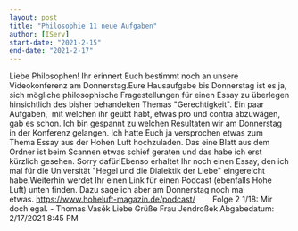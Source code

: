 ```yaml
---
layout: post
title: "Philosophie 11 neue Aufgaben"
author: [IServ]
start-date: "2021-2-15"
end-date: "2021-2-17"
---
```

Liebe Philosophen! Ihr erinnert Euch bestimmt noch an unsere Videokonferenz am Donnerstag.Eure Hausaufgabe bis Donnerstag ist es ja, sich mögliche philosophische Fragestellungen für einen Essay zu überlegen hinsichtlich des bisher behandelten Themas "Gerechtigkeit". Ein paar Aufgaben,  mit welchen ihr geübt habt, etwas pro und contra abzuwägen, gab es schon. Ich bin gespannt zu welchen Resultaten wir am Donnerstag in der Konferenz gelangen. Ich hatte Euch ja versprochen etwas zum Thema Essay aus der Hohen Luft hochzuladen. Das eine Blatt aus dem Ordner ist beim Scannen etwas schief geraten und das habe ich erst kürzlich gesehen. Sorry dafür!Ebenso erhaltet Ihr noch einen Essay, den ich mal für die Universität "Hegel und die Dialektik der Liebe" eingereicht habe.Weiterhin werdet Ihr einen Link für einen Podcast (ebenfalls Hohe Luft) unten finden. Dazu sage ich aber am Donnerstag noch mal etwas. https://www.hoheluft-magazin.de/podcast/        Folge 2 1/18: Mir doch egal. - Thomas Vasék Liebe Grüße Frau Jendroßek
Abgabedatum: 2/17/2021 8:45 PM